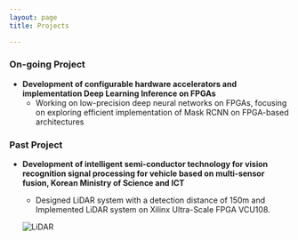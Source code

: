 ```yaml
---
layout: page
title: Projects

---
```

### On-going Project
* **Development of configurable hardware accelerators and implementation Deep Learning Inference on FPGAs**
  * Working on low-precision deep neural networks on FPGAs, focusing on exploring efficient implementation of Mask RCNN on FPGA-based architectures

### Past Project

* **Development of intelligent semi-conductor technology for vision recognition signal processing for vehicle based on multi-sensor fusion, Korean Ministry of Science and ICT**
  * Designed LiDAR system with a detection distance of 150m and Implemented LiDAR system on Xilinx Ultra-Scale FPGA VCU108. 
  
  ![LiDAR](https://github.com/phamquandung/phamquandung.github.io/blob/master/img/LiDAR_Overview.PNG?raw=true)
